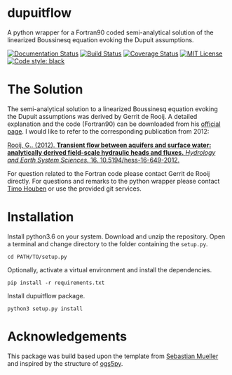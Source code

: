 # dupuitflow
A python wrapper for a Fortran90 coded semi-analytical solution of the linearized Boussinesq equation evoking the Dupuit assumptions.

[![Documentation Status](https://readthedocs.org/projects/dupuitflow/badge/?version=latest)](https://dupuitflow.readthedocs.io/en/latest/?badge=latest)
[![Build Status](https://travis-ci.com/timohouben/dupuitflow.svg?branch=master)](https://travis-ci.com/timohouben/dupuitflow)
[![Coverage Status](https://coveralls.io/repos/github/timohouben/dupuitflow/badge.svg?branch=master)](https://coveralls.io/github/timohouben/dupuitflow?branch=master)
[![MIT License](https://img.shields.io/badge/license-MIT-brightgreen.svg)](/LICENSE)
[![Code style: black](https://img.shields.io/badge/code%20style-black-000000.svg)](https://github.com/ambv/black)

# The Solution
The semi-analytical solution to a linearized Boussinesq equation evoking the Dupuit assumptions was derived by Gerrit de Rooij. A detailed explanation and the code (Fortran90) can be downloaded from his [official page](https://www.ufz.de/index.php?en=44055).
I would like to refer to the corresponding publication from 2012:

[Rooij, G.. (2012). **Transient flow between aquifers and surface water: analytically derived field-scale hydraulic heads and fluxes.** *Hydrology and Earth System Sciences.* 16. 10.5194/hess-16-649-2012.](https://www.researchgate.net/publication/307836186_Transient_flow_between_aquifers_and_surface_water_analytically_derived_field-scale_hydraulic_heads_and_fluxes)

For question related to the Fortran code please contact Gerrit de Rooij directly. For questions and remarks to the python wrapper please contact [Timo Houben](https://www.ufz.de/index.php?en=43660) or use the provided git services.

# Installation
Install python3.6 on your system. Download and unzip the repository. Open a terminal and change directory to the folder containing the `setup.py`.
```
cd PATH/TO/setup.py
```
Optionally, activate a virtual environment and install the dependencies.
```
pip install -r requirements.txt
```
Install dupuitflow package.
```
python3 setup.py install
```

# Acknowledgements
This package was build based upon the template from [Sebastian Mueller](https://github.com/MuellerSeb/template) and inspired by the structure of [ogs5py](https://github.com/GeoStat-Framework/ogs5py).
